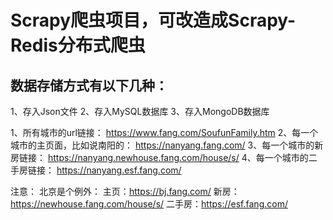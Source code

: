 # Scrapy爬虫项目，可改造成Scrapy-Redis分布式爬虫
## 数据存储方式有以下几种：
1、存入Json文件
2、存入MySQL数据库
3、存入MongoDB数据库

1、所有城市的url链接：
     https://www.fang.com/SoufunFamily.htm
2、每一个城市的主页面，比如说南阳的：
     https://nanyang.fang.com/
3、每一个城市的新房链接：
     https://nanyang.newhouse.fang.com/house/s/
4、每一个城市的二手房链接：
     https://nanyang.esf.fang.com/

注意：
北京是个例外：
主页：https://bj.fang.com/
新房：https://newhouse.fang.com/house/s/
二手房：https://esf.fang.com/
